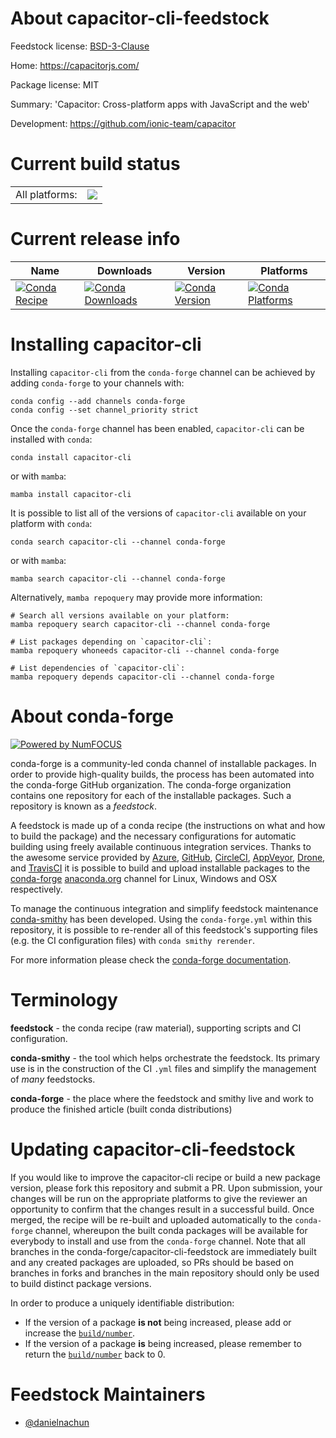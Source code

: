 About capacitor-cli-feedstock
=============================

Feedstock license: [BSD-3-Clause](https://github.com/conda-forge/capacitor-cli-feedstock/blob/main/LICENSE.txt)

Home: https://capacitorjs.com/

Package license: MIT

Summary: 'Capacitor: Cross-platform apps with JavaScript and the web'

Development: https://github.com/ionic-team/capacitor

Current build status
====================


<table><tr><td>All platforms:</td>
    <td>
      <a href="https://dev.azure.com/conda-forge/feedstock-builds/_build/latest?definitionId=25108&branchName=main">
        <img src="https://dev.azure.com/conda-forge/feedstock-builds/_apis/build/status/capacitor-cli-feedstock?branchName=main">
      </a>
    </td>
  </tr>
</table>

Current release info
====================

| Name | Downloads | Version | Platforms |
| --- | --- | --- | --- |
| [![Conda Recipe](https://img.shields.io/badge/recipe-capacitor--cli-green.svg)](https://anaconda.org/conda-forge/capacitor-cli) | [![Conda Downloads](https://img.shields.io/conda/dn/conda-forge/capacitor-cli.svg)](https://anaconda.org/conda-forge/capacitor-cli) | [![Conda Version](https://img.shields.io/conda/vn/conda-forge/capacitor-cli.svg)](https://anaconda.org/conda-forge/capacitor-cli) | [![Conda Platforms](https://img.shields.io/conda/pn/conda-forge/capacitor-cli.svg)](https://anaconda.org/conda-forge/capacitor-cli) |

Installing capacitor-cli
========================

Installing `capacitor-cli` from the `conda-forge` channel can be achieved by adding `conda-forge` to your channels with:

```
conda config --add channels conda-forge
conda config --set channel_priority strict
```

Once the `conda-forge` channel has been enabled, `capacitor-cli` can be installed with `conda`:

```
conda install capacitor-cli
```

or with `mamba`:

```
mamba install capacitor-cli
```

It is possible to list all of the versions of `capacitor-cli` available on your platform with `conda`:

```
conda search capacitor-cli --channel conda-forge
```

or with `mamba`:

```
mamba search capacitor-cli --channel conda-forge
```

Alternatively, `mamba repoquery` may provide more information:

```
# Search all versions available on your platform:
mamba repoquery search capacitor-cli --channel conda-forge

# List packages depending on `capacitor-cli`:
mamba repoquery whoneeds capacitor-cli --channel conda-forge

# List dependencies of `capacitor-cli`:
mamba repoquery depends capacitor-cli --channel conda-forge
```


About conda-forge
=================

[![Powered by
NumFOCUS](https://img.shields.io/badge/powered%20by-NumFOCUS-orange.svg?style=flat&colorA=E1523D&colorB=007D8A)](https://numfocus.org)

conda-forge is a community-led conda channel of installable packages.
In order to provide high-quality builds, the process has been automated into the
conda-forge GitHub organization. The conda-forge organization contains one repository
for each of the installable packages. Such a repository is known as a *feedstock*.

A feedstock is made up of a conda recipe (the instructions on what and how to build
the package) and the necessary configurations for automatic building using freely
available continuous integration services. Thanks to the awesome service provided by
[Azure](https://azure.microsoft.com/en-us/services/devops/), [GitHub](https://github.com/),
[CircleCI](https://circleci.com/), [AppVeyor](https://www.appveyor.com/),
[Drone](https://cloud.drone.io/welcome), and [TravisCI](https://travis-ci.com/)
it is possible to build and upload installable packages to the
[conda-forge](https://anaconda.org/conda-forge) [anaconda.org](https://anaconda.org/)
channel for Linux, Windows and OSX respectively.

To manage the continuous integration and simplify feedstock maintenance
[conda-smithy](https://github.com/conda-forge/conda-smithy) has been developed.
Using the ``conda-forge.yml`` within this repository, it is possible to re-render all of
this feedstock's supporting files (e.g. the CI configuration files) with ``conda smithy rerender``.

For more information please check the [conda-forge documentation](https://conda-forge.org/docs/).

Terminology
===========

**feedstock** - the conda recipe (raw material), supporting scripts and CI configuration.

**conda-smithy** - the tool which helps orchestrate the feedstock.
                   Its primary use is in the construction of the CI ``.yml`` files
                   and simplify the management of *many* feedstocks.

**conda-forge** - the place where the feedstock and smithy live and work to
                  produce the finished article (built conda distributions)


Updating capacitor-cli-feedstock
================================

If you would like to improve the capacitor-cli recipe or build a new
package version, please fork this repository and submit a PR. Upon submission,
your changes will be run on the appropriate platforms to give the reviewer an
opportunity to confirm that the changes result in a successful build. Once
merged, the recipe will be re-built and uploaded automatically to the
`conda-forge` channel, whereupon the built conda packages will be available for
everybody to install and use from the `conda-forge` channel.
Note that all branches in the conda-forge/capacitor-cli-feedstock are
immediately built and any created packages are uploaded, so PRs should be based
on branches in forks and branches in the main repository should only be used to
build distinct package versions.

In order to produce a uniquely identifiable distribution:
 * If the version of a package **is not** being increased, please add or increase
   the [``build/number``](https://docs.conda.io/projects/conda-build/en/latest/resources/define-metadata.html#build-number-and-string).
 * If the version of a package **is** being increased, please remember to return
   the [``build/number``](https://docs.conda.io/projects/conda-build/en/latest/resources/define-metadata.html#build-number-and-string)
   back to 0.

Feedstock Maintainers
=====================

* [@danielnachun](https://github.com/danielnachun/)

